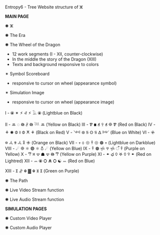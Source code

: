 Entropy6 - Tree Website structure of ⵣ

**MAIN PAGE**

✺ ⵣ

✺ The Era

✺ The Wheel of the Dragon
- 12 work segments (I - XII, counter-clockwise)
- In the middle the story of the Dragon (XIII)
- Texts and background responsive to colors

✴︎ Symbol Scoreboard
- responsive to cursor on wheel (appearance symbol)

✴︎ Simulation Image
- responsive to cursor on wheel (appearance image)

I - ⦿ ✴︎ ⚡︎ ꘩ ⚡︎ 𓄿 ⦿ (Lightblue on Black)

II - ꔛ ◌ 𖡎 𖨁 𖡎 𓆙 ꔛ (Yellow on Black)
III - Ꮘ ◼ ꋝ 𖤾 ꋝ 𐀏 Ꮘ (Red on Black)
IV - ⚘ ✺ ᱰ 𖦔 ᱰ 𐁔 ⚘ (Black on Red)
V - ༺ 𖣠 𐠿 𐰧 𐠿 ᐃ ༻ (Blue on White)
VI - 𖤛 ꥟ 𖥂 ꄆ 𖥂 ꍜ 𖤛 (Orange on Black)
VII - 𖥧 ⏀ 𑁍 𐃓 𑁍 𖣔 𖥧 (Lightblue on Darkblue)
VIII - ☄︎ 𐀏 ⚛︎ 𖣐 ⚛︎ 𐃰 ☄︎ (Yellow on Blue)
IX - 𐃓 𖣔 𖤈 𖣂 𖤈 ँ 𐃓 (Purple on Yellow)
X - 𐂐 ꒿ 𖣲 ☗ 𖣲 𖡎 𐂐 (Yellow on Purple)
XI - ꔹ ఛ 𐠅 𖤐 𐠅 ꀬ ꔹ (Red on Lightred)
XII - ꕀ ⦿ Ѻ 𖠨 Ѻ ☯︎ ꕀ (Red on Blue)

XIII - ꇻ 𖧌 ☬ ▓ ☬ ᛤ ꇻ (Green on Purple)

✺ The Path

✺ Live Video Stream function

✺ Live Audio Stream function


**SIMULATION PAGES**

✺ Custom Video Player

✺ Custom Audio Player
